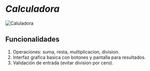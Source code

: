 # *Calculadora*
![Caluladora](https://res.cloudinary.com/ddo3iuibt/image/upload/v1732499299/Captura_de_pantalla_2024-11-23_235620_asov3o.png)


## Funcionalidades
1. Operaciones: suma, resta, multiplicacion, division.
1. Interfaz grafica basica con botones y pantalla para resultados.
1. Validación de entrada (evitar division por cero).